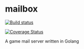 # mailbox
[![Build status]( https://travis-ci.org/PradheepShrinivasan/mailbox.svg?branch=master)](https://travis-ci.org/PradheepShrinivasan/mailbox)

[![Coverage Status](https://coveralls.io/repos/PradheepShrinivasan/mailbox/badge.svg?branch=master&service=github)](https://coveralls.io/github/PradheepShrinivasan/mailbox?branch=master)



A game mail server written in Golang
